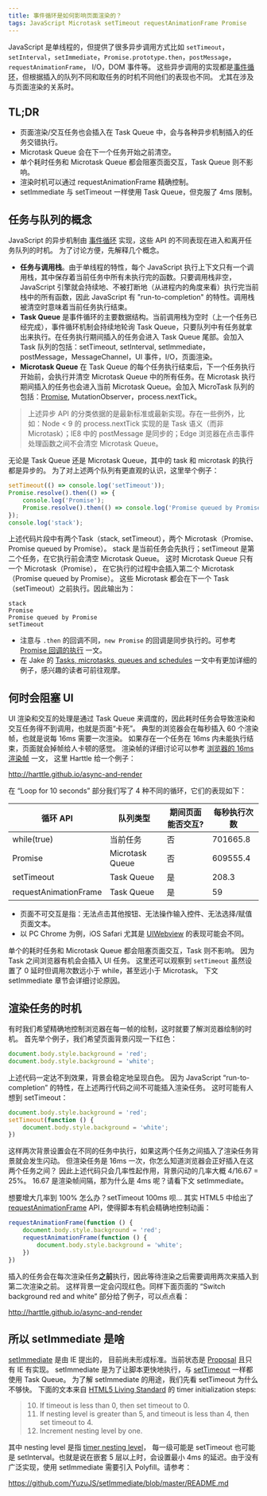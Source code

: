 ```yaml
---
title: 事件循环是如何影响页面渲染的？
tags: JavaScript Microtask setTimeout requestAnimationFrame Promise
---
```


JavaScript 是单线程的，但提供了很多异步调用方式比如
`setTimeout`，`setInterval`，`setImmediate`，`Promise.prototype.then`，`postMessage`，`requestAnimationFrame`，
I/O，DOM 事件等。
这些异步调用的实现都是[事件循环][event-loop]，但根据插入的队列不同和取任务的时机不同他们的表现也不同。
尤其在涉及与页面渲染的关系时。

## TL;DR

* 页面渲染/交互任务也会插入在 Task Queue 中，会与各种异步机制插入的任务交错执行。
* Microtask Queue 会在下一个任务开始之前清空。
* 单个耗时任务和 Microtask Queue 都会阻塞页面交互，Task Queue 则不影响。
* 渲染时机可以通过 requestAnimationFrame 精确控制。
* setImmediate 与 setTimeout 一样使用 Task Queue，但克服了 4ms 限制。

<!--more-->

## 任务与队列的概念

JavaScript 的异步机制由 [事件循环][event-loop] 实现，这些 API 的不同表现在进入和离开任务队列的时机。
为了讨论方便，先解释几个概念。

* **任务与调用栈**。由于单线程的特性，每个 JavaScript 执行上下文只有一个调用栈，其中保存着当前任务中所有未执行完的函数。只要调用栈非空，JavaScript 引擎就会持续地、不被打断地（从进程内的角度来看）执行完当前栈中的所有函数，因此 JavaScript 有 "run-to-completion" 的特性。调用栈被清空时意味着当前任务执行结束。
* **Task Queue** 是事件循环的主要数据结构。当前调用栈为空时（上一个任务已经完成），事件循环机制会持续地轮询 Task Queue，只要队列中有任务就拿出来执行。在任务执行期间插入的任务会进入 Task Queue 尾部。会加入 Task 队列的包括：setTimeout, setInterval, setImmediate，postMessage，MessageChannel，UI 事件，I/O，页面渲染。
* **Microtask Queue** 在 Task Queue 的每个任务执行结束后，下一个任务执行开始前，会执行并清空 Microtask Queue 中的所有任务。在 Microtask 执行期间插入的任务也会进入当前 Microtask Queue。会加入 MicroTask 队列的包括：[Promise](/2016/08/10/promise.html), MutationObserver，process.nextTick。

> 上述异步 API 的分类依据的是最新标准或最新实现。存在一些例外，比如：Node &lt; 9 的 process.nextTick 实现的是 Task 语义（而非 Microtask）；IE8 中的 postMessage 是同步的；Edge 浏览器在点击事件处理函数之间不会清空 Microtask Queue。

无论是 Task Queue 还是 Microtask Queue，其中的 task 和 microtask 的执行都是异步的。
为了对上述两个队列有更直观的认识，这里举个例子：

```javascript
setTimeout(() => console.log('setTimeout'));
Promise.resolve().then(() => {
    console.log('Promise');
    Promise.resolve().then(() => console.log('Promise queued by Promise'));
});
console.log('stack');
```

上述代码片段中有两个Task（stack, setTimeout），两个 Microtask（Promise、Promise queued by Promise）。
stack 是当前任务会先执行；setTimeout 是第二个任务，在它执行前会清空 Microtask Queue。
这时 Microtask Queue 只有一个 Microtask（Promise），
在它执行的过程中会插入第二个 Microtask（Promise queued by Promise）。
这些 Microtask 都会在下一个 Task（setTimeout）之前执行。因此输出为：

```
stack
Promise
Promise queued by Promise
setTimeout
```

* 注意与 `.then` 的回调不同，`new Promise` 的回调是同步执行的。可参考 [Promise 回调的执行](/2017/06/26/promise-callback-execution.html) 一文。
* 在 Jake 的 [Tasks, microtasks, queues and schedules](https://jakearchibald.com/2015/tasks-microtasks-queues-and-schedules/) 一文中有更加详细的例子，感兴趣的读者可前往观摩。

## 何时会阻塞 UI

UI 渲染和交互的处理是通过 Task Queue 来调度的，因此耗时任务会导致渲染和交互任务得不到调用，也就是页面“卡死”。
典型的浏览器会在每秒插入 60 个渲染帧，也就是说每 16ms 需要一次渲染。
如果存在一个任务在 16ms 内未能执行结束，页面就会掉帧给人卡顿的感觉。
渲染帧的详细讨论可以参考 [浏览器的 16ms 渲染帧](/2017/08/15/browser-render-frame.html) 一文，
这里 Harttle 给一个例子：

<http://harttle.github.io/async-and-render>

在 “Loop for 10 seconds” 部分我们写了 4 种不同的循环，它们的表现如下：

循环 API | 队列类型 | 期间页面能否交互? | 每秒执行次数
--- | --- | --- | ---
while(true) | 当前任务 | 否 | 701665.8
Promise | Microtask Queue | 否 | 609555.4
setTimeout | Task Queue | 是 | 208.3
requestAnimationFrame | Task Queue | 是 | 59

* 页面不可交互是指：无法点击其他按钮、无法操作输入控件、无法选择/赋值页面文本。
* 以 PC Chrome 为例，iOS Safari 尤其是 [UIWebview](/2018/06/23/uiwebview-bugs.html) 的表现可能会不同。

单个的耗时任务和 Microtask Queue 都会阻塞页面交互，Task 则不影响。
因为 Task 之间浏览器有机会会插入 UI 任务。
这里还可以观察到 `setTimeout` 虽然设置了 0 延时但调用次数远小于 while，甚至远小于 Microtask。
下文 setImmediate 章节会详细讨论原因。

## 渲染任务的时机

有时我们希望精确地控制浏览器在每一帧的绘制，这时就要了解浏览器绘制的时机。
首先举个例子，我们希望页面背景闪现一下红色：

```javascript
document.body.style.background = 'red';
document.body.style.background = 'white';
```

上述代码一定达不到效果，背景会稳定地呈现白色。
因为 JavaScript “run-to-completion” 的特性，在上述两行代码之间不可能插入渲染任务。
这时可能有人想到 setTimeout：

```javascript
document.body.style.background = 'red';
setTimeout(function () {
    document.body.style.background = 'white';
})
```

这样两次背景设置会在不同的任务中执行，如果这两个任务之间插入了渲染任务背景就会发生闪动。
但渲染任务是 16ms 一次，你怎么知道浏览器会正好插入在这两个任务之间？
因此上述代码只会几率性起作用，背景闪动的几率大概 4/16.67 = 25%。
16.67 是渲染帧间隔，那为什么是 4ms 呢？请看下文 setImmediate。

想要增大几率到 100% 怎么办？setTimeout 100ms 呗… 
其实 HTML5 中给出了 [requestAnimationFrame][requestAnimationFrame] API，使得脚本有机会精确地控制动画：

```javascript
requestAnimationFrame(function () {
    document.body.style.background = 'red';
    requestAnimationFrame(function () {
        document.body.style.background = 'white';
    })
})
```

插入的任务会在每次渲染任务**之前**执行，因此等待渲染之后需要调用两次来插入到第二次渲染之前。
这样背景一定会闪现红色。同样下面页面的 “Switch background red and white” 部分给了例子，可以点点看：

<http://harttle.github.io/async-and-render>

## 所以 setImmediate 是啥

[setImmediate][setImmediate] 是由 IE 提出的，
目前尚未形成标准。当前状态是 [Proposal][setImmediate-proposal] 且只有 IE 有实现。
setImmediate 是为了让脚本更快地执行，与 [setTimeout][setTimeout] 一样都使用 Task Queue。
为了解 setImmediate 的用途，我们先看 setTimeout 为什么不够快。
下面的文本来自 [HTML5 Living Standard](https://html.spec.whatwg.org/multipage/timers-and-user-prompts.html#dom-settimeout) 的 timer initialization steps:

> 10. If timeout is less than 0, then set timeout to 0.
> 11. If nesting level is greater than 5, and timeout is less than 4, then set timeout to 4.
> 12. Increment nesting level by one. 

其中 nesting level 是指 [timer nesting level](https://html.spec.whatwg.org/multipage/timers-and-user-prompts.html#timer-nesting-level)，
每一级可能是 setTimeout 也可能是 setInterval。也就是说在嵌套 5 层以上时，会设置最小 4ms 的延迟。由于没有广泛实现，使用 setImmediate 需要引入 Polyfill。请参考：

<https://github.com/YuzuJS/setImmediate/blob/master/README.md>

[event-loop]: https://html.spec.whatwg.org/multipage/webappapis.html#event-loop-processing-model
[setTimeout]: https://developer.mozilla.org/zh-CN/docs/Web/API/Window/setTimeout
[setImmediate]: https://developer.mozilla.org/zh-CN/docs/Web/API/Window/setImmediate
[setImmediate-proposal]: https://dvcs.w3.org/hg/webperf/raw-file/tip/specs/setImmediate/Overview.html#sec-efficient-script-yielding
[requestAnimationFrame]: https://developer.mozilla.org/zh-CN/docs/Web/API/Window/requestAnimationFrame
